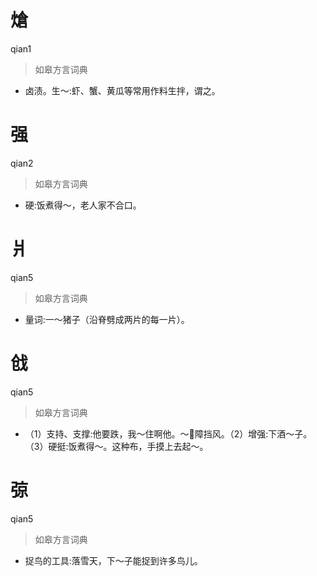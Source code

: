 # 熗
qian1
> 如皋方言词典
- 卤渍。生～:虾、蟹、黄瓜等常用作料生拌，谓之。

# 强
qian2
> 如皋方言词典
- 硬:饭煮得～，老人家不合口。

# 爿
qian5
> 如皋方言词典
- 量词:一～猪子（沿脊劈成两片的每一片）。

# 戗
qian5
> 如皋方言词典
- （1）支持、支撑:他要跌，我～住啊他。～𥭚障挡风。（2）增强:下酒～子。（3）硬挺:饭煮得～。这种布，手摸上去起～。

# 弶
qian5
> 如皋方言词典
- 捉鸟的工具:落雪天，下～子能捉到许多鸟儿。

